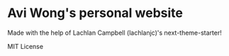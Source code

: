 # Avi Wong's personal website
Made with the help of Lachlan Campbell (lachlanjc)'s next-theme-starter!

MIT License
